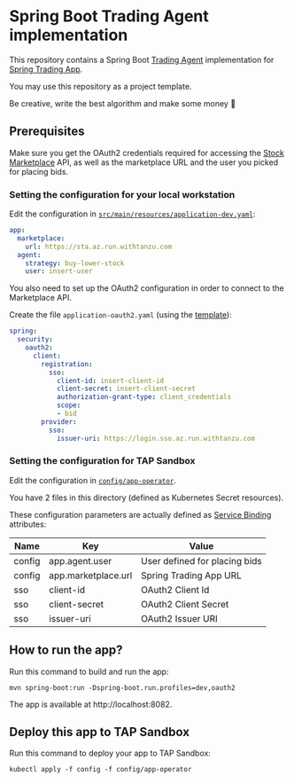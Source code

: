 # Spring Boot Trading Agent implementation

This repository contains a Spring Boot
[Trading Agent](https://github.com/alexandreroman/sta-trading-agent)
implementation for [Spring Trading App](https://github.com/alexandreroman/sta).

You may use this repository as a project template.

Be creative, write the best algorithm and make some money 🤑

## Prerequisites

Make sure you get the OAuth2 credentials required for accessing the
[Stock Marketplace](https://github.com/alexandreroman/sta-marketplace) API,
as well as the marketplace URL and the user you picked for placing bids.

### Setting the configuration for your local workstation

Edit the configuration in [`src/main/resources/application-dev.yaml`](src/main/resources/application-dev.yaml):

```yaml
app:
  marketplace:
    url: https://sta.az.run.withtanzu.com
  agent:
    strategy: buy-lower-stock
    user: insert-user
```

You also need to set up the OAuth2 configuration in order to connect to
the Marketplace API.

Create the file `application-oauth2.yaml` (using the [template](src/main/resources/application-oauth2.yaml.template)):

```yaml
spring:
  security:
    oauth2:
      client:
        registration:
          sso:
            client-id: insert-client-id
            client-secret: insert-client-secret
            authorization-grant-type: client_credentials
            scope:
            - bid
        provider:
          sso:
            issuer-uri: https://login.sso.az.run.withtanzu.com
```

### Setting the configuration for TAP Sandbox

Edit the configuration in [`config/app-operator`](config/app-operator/).

You have 2 files in this directory (defined as Kubernetes Secret resources).

These configuration parameters are actually defined as
[Service Binding](https://servicebinding.io/) attributes:

| Name   | Key                 | Value                         |
|--------|---------------------|-------------------------------|
| config | app.agent.user      | User defined for placing bids |
| config | app.marketplace.url | Spring Trading App URL        |
| sso    | client-id           | OAuth2 Client Id              |
| sso    | client-secret       | OAuth2 Client Secret          |
| sso    | issuer-uri          | OAuth2 Issuer URI             |

## How to run the app?

Run this command to build and run the app:

```shell
mvn spring-boot:run -Dspring-boot.run.profiles=dev,oauth2
```

The app is available at http://localhost:8082.

## Deploy this app to TAP Sandbox

Run this command to deploy your app to TAP Sandbox:

```shell
kubectl apply -f config -f config/app-operator
```
